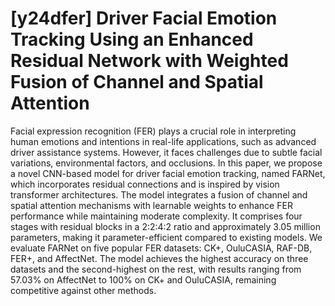 # [y24dfer] Driver Facial Emotion Tracking Using an Enhanced Residual Network with Weighted Fusion of Channel and Spatial Attention
Facial expression recognition (FER) plays a crucial role in interpreting human emotions and intentions in real-life applications, such as advanced driver assistance systems. However, it faces challenges due to subtle facial variations, environmental factors, and occlusions. In this paper, we propose a novel CNN-based model for driver facial emotion tracking, named FARNet, which incorporates residual connections and is inspired by vision transformer architectures. The model integrates a fusion of channel and spatial attention mechanisms with learnable weights to enhance FER performance while maintaining moderate complexity. It comprises four stages with residual blocks in a 2:2:4:2 ratio and approximately 3.05 million parameters, making it parameter-efficient compared to existing models. We evaluate FARNet on five popular FER datasets: CK+, OuluCASIA, RAF-DB, FER+, and AffectNet. The model achieves the highest accuracy on three datasets and the second-highest on the rest, with results ranging from 57.03% on AffectNet to 100% on CK+ and OuluCASIA, remaining competitive against other methods.
